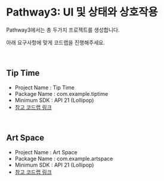# Pathway3: UI 및 상태와 상호작용

Pathway3에서는 총 두가지 프로젝트를 생성합니다.

아래 요구사항에 맞게 코드랩을 진행해주세요.

<br>

## Tip Time

- Project Name : Tip Time
- Package Name : com.example.tiptime
- Minimum SDK : API 21 (Lollipop)
- [참고 코드랩 링크](https://developer.android.com/codelabs/basic-android-kotlin-compose-using-state?continue=https%3A%2F%2Fdeveloper.android.com%2Fcourses%2Fpathways%2Fandroid-basics-compose-unit-2-pathway-3%23codelab-https%3A%2F%2Fdeveloper.android.com%2Fcodelabs%2Fbasic-android-kotlin-compose-using-state#2)

<br>

## Art Space

- Project Name : Art Space
- Package Name : com.example.artspace
- Minimum SDK : API 21 (Lollipop)
- [참고 코드랩 링크](https://developer.android.com/codelabs/basic-android-kotlin-compose-art-space?continue=https%3A%2F%2Fdeveloper.android.com%2Fcourses%2Fpathways%2Fandroid-basics-compose-unit-2-pathway-3%23codelab-https%3A%2F%2Fdeveloper.android.com%2Fcodelabs%2Fbasic-android-kotlin-compose-art-space#0)
